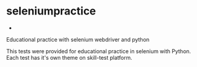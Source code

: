 # seleniumpractice
-
Educational practice with selenium webdriver and python


This tests were provided for educational practice in selenium with Python. Each test has it's own theme on skill-test platform.